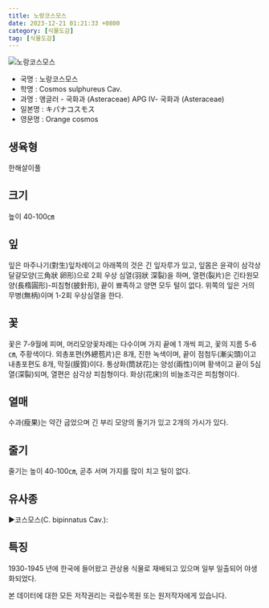```yaml
---
title: 노랑코스모스
date: 2023-12-21 01:21:33 +0800
category: [식물도감]
tag: [식물도감]
---
```




![노랑코스모스](/fileUpload/plants/basic/Compositae/Cosmos/2608/2608_1_th2.jpg)
- 국명 : 노랑코스모스
- 학명 : Cosmos sulphureus Cav.
- 과명 : 앵글러 - 국화과 (Asteraceae) APG Ⅳ- 국화과 (Asteraceae)
- 일본명 : キパナコスモス
- 영문명 : Orange cosmos


## 생육형
한해살이풀
## 크기
높이 40-100㎝
## 잎
잎은 마주나기(對生)잎차례이고 아래쪽의 것은 긴 잎자루가 있고, 잎몸은 윤곽이 삼각상 달걀모양(三角狀 卵形)으로 2회 우상 심열(羽狀 深裂)을 하며, 열편(裂片)은 긴타원모양(長楕圓形)-피침형(披針形), 끝이 뾰족하고 양면 모두 털이 없다. 위쪽의 잎은 거의 무병(無柄)이며 1-2회 우상심열을 한다.
## 꽃
꽃은 7-9월에 피며, 머리모양꽃차례는 다수이며 가지 끝에 1 개씩 피고, 꽃의 지름 5-6㎝, 주황색이다. 외총포편(外總苞片)은 8개, 진한 녹색이며, 끝이 점첨두(漸尖頭)이고 내총포편도 8개, 막질(膜質)이다. 통상화(筒狀花)는 양성(兩性)이며 황색이고 끝이 5심열(深裂)되며, 열편은 삼각상 피침형이다. 화상(花床)의 비늘조각은 피침형이다.
## 열매
수과(瘦果)는 약간 굽었으며 긴 부리 모양의 돌기가 있고 2개의 가시가 있다.
## 줄기
줄기는 높이 40-100㎝, 곧추 서며 가지를 많이 치고 털이 없다.
## 유사종
▶코스모스(C. bipinnatus Cav.):
## 특징
1930-1945 년에 한국에 들어왔고 관상용 식물로 재배되고 있으며 일부 일출되어 야생화되었다.






본 데이터에 대한 모든 저작권리는 국립수목원 또는 원저작자에게 있습니다.
